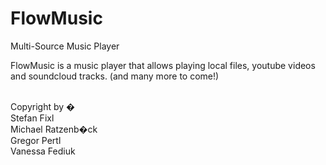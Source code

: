 # FlowMusic
Multi-Source Music Player

FlowMusic is a music player that allows playing local files, youtube videos and soundcloud tracks.
(and many more to come!)

<br>
Copyright by � <br>
Stefan Fixl <br>
Michael Ratzenb�ck <br>
Gregor Pertl <br>
Vanessa Fediuk